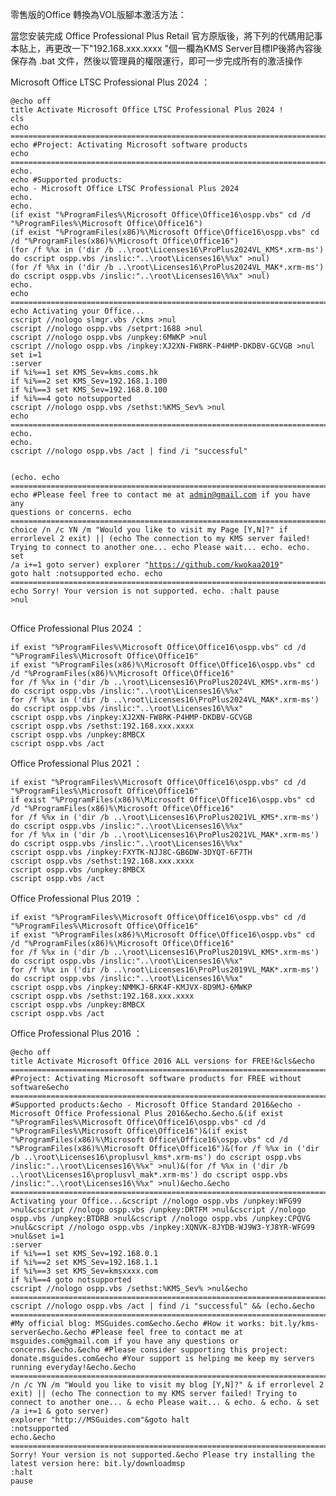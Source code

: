 零售版的Office 轉換為VOL版腳本激活方法：

當您安装完成 Office Professional Plus  Retail 官方原版後，將下列的代碼用記事本貼上，再更改一下"192.168.xxx.xxxx "個一欄為KMS Server目標IP後將內容後保存為 .bat 文件，然後以管理員的權限運行，即可一步完成所有的激活操作

<p>Microsoft Office LTSC Professional Plus 2024 ：<br/></p>
<pre><code>@echo off
title Activate Microsoft Office LTSC Professional Plus 2024 !
cls
echo ============================================================================
echo #Project: Activating Microsoft software products
echo ============================================================================
echo.
echo #Supported products:
echo - Microsoft Office LTSC Professional Plus 2024
echo.
echo.
(if exist "%ProgramFiles%\Microsoft Office\Office16\ospp.vbs" cd /d "%ProgramFiles%\Microsoft Office\Office16")
(if exist "%ProgramFiles(x86)%\Microsoft Office\Office16\ospp.vbs" cd /d "%ProgramFiles(x86)%\Microsoft Office\Office16")
(for /f %%x in ('dir /b ..\root\Licenses16\ProPlus2024VL_KMS*.xrm-ms') do cscript ospp.vbs /inslic:"..\root\Licenses16\%%x" >nul)
(for /f %%x in ('dir /b ..\root\Licenses16\ProPlus2024VL_MAK*.xrm-ms') do cscript ospp.vbs /inslic:"..\root\Licenses16\%%x" >nul)
echo.
echo ============================================================================
echo Activating your Office...
cscript //nologo slmgr.vbs /ckms >nul
cscript //nologo ospp.vbs /setprt:1688 >nul
cscript //nologo ospp.vbs /unpkey:6MWKP >nul
cscript //nologo ospp.vbs /inpkey:XJ2XN-FW8RK-P4HMP-DKDBV-GCVGB >nul
set i=1
:server
if %i%==1 set KMS_Sev=kms.coms.hk
if %i%==2 set KMS_Sev=192.168.1.100
if %i%==3 set KMS_Sev=192.168.0.100
if %i%==4 goto notsupported
cscript //nologo ospp.vbs /sethst:%KMS_Sev% >nul
echo ============================================================================
echo.
echo.
cscript //nologo ospp.vbs /act | find /i "successful" 

 (echo.
echo ============================================================================
echo #Please feel free to contact me at admin@gmail.com if you have any questions or concerns.
echo ============================================================================
choice /n /c YN /m "Would you like to visit my Page [Y,N]?" 
 if errorlevel 2 exit) || (echo The connection to my KMS server failed! Trying to connect to another one... 
 echo Please wait... 
 echo. 
 echo. 
 set /a i+=1 
 goto server)
explorer "https://github.com/kwokaa2019"
goto halt
:notsupported
echo.
echo ============================================================================
echo Sorry! Your version is not supported.
echo.
:halt
pause >nul</code></pre></div>
            </div>



<p>Office Professional Plus 2024 ：<br/></p>
<pre><code>if exist "%ProgramFiles%\Microsoft Office\Office16\ospp.vbs" cd /d "%ProgramFiles%\Microsoft Office\Office16"
if exist "%ProgramFiles(x86)%\Microsoft Office\Office16\ospp.vbs" cd /d "%ProgramFiles(x86)%\Microsoft Office\Office16"
for /f %%x in ('dir /b ..\root\Licenses16\ProPlus2024VL_KMS*.xrm-ms') do cscript ospp.vbs /inslic:"..\root\Licenses16\%%x"
for /f %%x in ('dir /b ..\root\Licenses16\ProPlus2024VL_MAK*.xrm-ms') do cscript ospp.vbs /inslic:"..\root\Licenses16\%%x"
cscript ospp.vbs /inpkey:XJ2XN-FW8RK-P4HMP-DKDBV-GCVGB
cscript ospp.vbs /sethst:192.168.xxx.xxxx 
cscript ospp.vbs /unpkey:8MBCX
cscript ospp.vbs /act</code></pre></div>
            </div>

<p>Office Professional Plus 2021 ：<br/></p>
<pre><code>if exist "%ProgramFiles%\Microsoft Office\Office16\ospp.vbs" cd /d "%ProgramFiles%\Microsoft Office\Office16"
if exist "%ProgramFiles(x86)%\Microsoft Office\Office16\ospp.vbs" cd /d "%ProgramFiles(x86)%\Microsoft Office\Office16"
for /f %%x in ('dir /b ..\root\Licenses16\ProPlus2021VL_KMS*.xrm-ms') do cscript ospp.vbs /inslic:"..\root\Licenses16\%%x"
for /f %%x in ('dir /b ..\root\Licenses16\ProPlus2021VL_MAK*.xrm-ms') do cscript ospp.vbs /inslic:"..\root\Licenses16\%%x"
cscript ospp.vbs /inpkey:FXYTK-NJJ8C-GB6DW-3DYQT-6F7TH
cscript ospp.vbs /sethst:192.168.xxx.xxxx 
cscript ospp.vbs /unpkey:8MBCX
cscript ospp.vbs /act</code></pre></div>
            </div>
  

<p> Office Professional Plus 2019 ：<br/></p>
<pre><code>if exist "%ProgramFiles%\Microsoft Office\Office16\ospp.vbs" cd /d "%ProgramFiles%\Microsoft Office\Office16"
if exist "%ProgramFiles(x86)%\Microsoft Office\Office16\ospp.vbs" cd /d "%ProgramFiles(x86)%\Microsoft Office\Office16"
for /f %%x in ('dir /b ..\root\Licenses16\ProPlus2019VL_KMS*.xrm-ms') do cscript ospp.vbs /inslic:"..\root\Licenses16\%%x"
for /f %%x in ('dir /b ..\root\Licenses16\ProPlus2019VL_MAK*.xrm-ms') do cscript ospp.vbs /inslic:"..\root\Licenses16\%%x"
cscript ospp.vbs /inpkey:NMMKJ-6RK4F-KMJVX-8D9MJ-6MWKP
cscript ospp.vbs /sethst:192.168.xxx.xxxx 
cscript ospp.vbs /unpkey:8MBCX
cscript ospp.vbs /act</code></pre></div>
            </div>

<p>Office Professional Plus 2016 ：<br/></p>
<pre><code>@echo off
title Activate Microsoft Office 2016 ALL versions for FREE!&cls&echo ============================================================================&echo #Project: Activating Microsoft software products for FREE without software&echo ============================================================================&echo.&echo #Supported products:&echo - Microsoft Office Standard 2016&echo - Microsoft Office Professional Plus 2016&echo.&echo.&(if exist "%ProgramFiles%\Microsoft Office\Office16\ospp.vbs" cd /d "%ProgramFiles%\Microsoft Office\Office16")&(if exist "%ProgramFiles(x86)%\Microsoft Office\Office16\ospp.vbs" cd /d "%ProgramFiles(x86)%\Microsoft Office\Office16")&(for /f %%x in ('dir /b ..\root\Licenses16\proplusvl_kms*.xrm-ms') do cscript ospp.vbs /inslic:"..\root\Licenses16\%%x" >nul)&(for /f %%x in ('dir /b ..\root\Licenses16\proplusvl_mak*.xrm-ms') do cscript ospp.vbs /inslic:"..\root\Licenses16\%%x" >nul)&echo.&echo ============================================================================&echo Activating your Office...&cscript //nologo ospp.vbs /unpkey:WFG99 >nul&cscript //nologo ospp.vbs /unpkey:DRTFM >nul&cscript //nologo ospp.vbs /unpkey:BTDRB >nul&cscript //nologo ospp.vbs /unpkey:CPQVG >nul&cscript //nologo ospp.vbs /inpkey:XQNVK-8JYDB-WJ9W3-YJ8YR-WFG99 >nul&set i=1
:server
if %i%==1 set KMS_Sev=192.168.0.1
if %i%==2 set KMS_Sev=192.168.1.1
if %i%==3 set KMS_Sev=kmsxxxx.com
if %i%==4 goto notsupported
cscript //nologo ospp.vbs /sethst:%KMS_Sev% >nul&echo ============================================================================&echo.&echo.
cscript //nologo ospp.vbs /act | find /i "successful" && (echo.&echo ============================================================================&echo.&echo #My official blog: MSGuides.com&echo.&echo #How it works: bit.ly/kms-server&echo.&echo #Please feel free to contact me at msguides.com@gmail.com if you have any questions or concerns.&echo.&echo #Please consider supporting this project: donate.msguides.com&echo #Your support is helping me keep my servers running everyday!&echo.&echo ============================================================================&choice /n /c YN /m "Would you like to visit my blog [Y,N]?" & if errorlevel 2 exit) || (echo The connection to my KMS server failed! Trying to connect to another one... & echo Please wait... & echo. & echo. & set /a i+=1 & goto server)
explorer "http://MSGuides.com"&goto halt
:notsupported
echo.&echo ============================================================================&echo Sorry! Your version is not supported.&echo Please try installing the latest version here: bit.ly/downloadmsp
:halt
pause</code></pre></div>
            </div>
